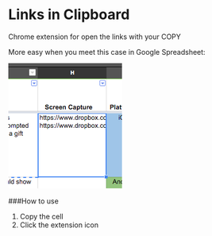 # Links in Clipboard
Chrome extension for open the links with your COPY


More easy when you meet this case in Google Spreadsheet:

![use case image](./sosad.png)

###How to use

1. Copy the cell
2. Click the extension icon